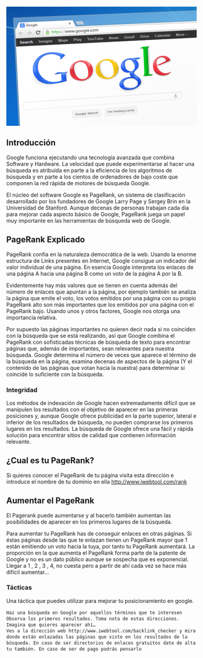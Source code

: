 ![Image Google](google-76517_960_720.png)

## Introducción

Google funciona ejecutando una tecnología avanzada que combina Software y Hardware. La velocidad que puede experimentarse al hacer una búsqueda es atribuida en parte a la eficiencia de los algoritmos de búsqueda y en parte a los cientos de ordenadores de bajo coste que componen la red rápida de motores de búsqueda Google.

El núcleo del software Google es PageRank, un sistema de clasificación desarrollado por los fundadores de Google Larry Page y Sergey Brin en la Universidad de Stanford. Aunque decenas de personas trabajan cada dia para mejorar cada aspecto básico de Google, PageRank juega un papel muy importante en las herramientas de búsqueda web de Google.

## PageRank Explicado

PageRank confía en la naturaleza democrática de la web. Usando la enorme estructura de Links presentes en Internet, Google consigue un indicador del valor individual de una página. En esencia Google interpreta los enlaces de una página A hacia una página B como un voto de la página A por la B.

Evidentemente hay más valores que se tienen en cuenta además del número de enlaces que apuntan a la página, por ejemplo también se analiza la página que emite el voto, los votos emitidos por una página con su propio PageRank alto son más importantes que los emitidos por una página con el PageRank bajo. Usando unos y otros factores, Google nos otorga una importancia relativa.

Por supuesto las páginas importantes no quieren decir nada si no coinciden con la búsqueda que se está realizando, así que Google combina el PageRank con sofisticadas técnicas de búsqueda de texto para encontrar páginas que, además de importantes, sean relevantes para nuestra búsqueda. Google determina el número de veces que aparece el término de la búsqueda en la página, examina decenas de aspectos de la página (Y el contenido de las páginas que votan hacia la nuestra) para determinar si coincide lo suficiente con la búsqueda.

### Integridad

Los métodos de indexación de Google hacen extremadamente difícil que se manipulen los resultados con el objetivo de aparecer en las primeras posiciones y, aunque Google ofrece publicidad en la parte superior, lateral e inferior de los resultados de búsqueda, no pueden comprarse los primeros lugares en los resultados. La búsqueda de Google ofrece una fácil y rápida solución para encontrar sitios de calidad que contienen información relevante.

## ¿Cual es tu PageRank?

Si quieres conocer el PageRank de tu página visita esta dirección e introduce el nombre de tu dominio en ella http://www.iwebtool.com/rank

## Aumentar el PageRank

El Pagerank puede aumentarse y al hacerlo también aumentan las posibilidades de aparecer en los primeros lugares de la búsqueda.

Para aumentar tu PageRank has de conseguir enlaces en otras páginas. Si éstas páginas desde las que te enlazan tienen un PageRank mayor que 1 están emitiendo un voto hacia la tuya, por tanto tu PageRank aumentará. La proporción en la que aumenta el PageRank forma parte de la patente de Google y no es un dato público aunque se sospecha que es exponencial. Llegar a 1 , 2 , 3 , 4, no cuesta pero a partir de ahí cada vez se hace más dificil aumentar…

### Tácticas

Una táctica que puedes utilizar para mejorar tu posicionamiento en google.

    Haz una búsqueda en Google por aquellos términos que te interesen
    Observa los primeros resultados. Toma nota de estas direcciones. Imagina que quieres aparecer ahí…
    Ves a la dirección web http://www.iwebtool.com/backlink_checker y mira donde están enlazadas las páginas que viste en los resultados de la búsqueda. En caso de ser directorios de enlaces gratuitos date de alta tu también. En caso de ser de pago podrás pensarlo

